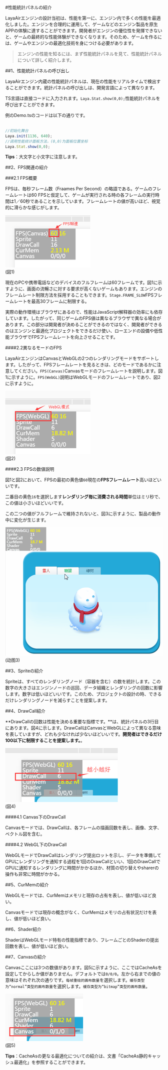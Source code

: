#性能統計パネルの紹介

LayaAirエンジンの設計当初は、性能を第一に、エンジン内で多くの性能を最適化しました。エンジンを合理的に運用して、ゲームなどのエンジン製品を原生APPの体験に達することができます。開発者がエンジンの優位性を発揮できないと、ゲームの最終的な性能体験ができなくなります。そのため、ゲームを作るには、ゲームやエンジンの最適化技術を身につける必要があります。



>エンジンの性能を知るには、まず性能統計パネルを見て、性能統計パネルについて詳しく紹介します。



##1、性能統計パネルの呼び出し

LayaAirエンジン内蔵の性能統計パネルは、現在の性能をリアルタイムで検出することができます。統計パネルの呼び出しは、開発言語によって異なります。

TS言語は直接コードに入力されます。`Laya.Stat.show(0,0);`性能統計パネルを呼び出すことができます。

例のDemo.tsのコードは以下の通りです。


```typescript

//初始化舞台
Laya.init(1136, 640);
//调用性能统计面板方法，(0,0)为面板位置坐标
Laya.Stat.show(0,0);
```


**Tips**：大文字と小文字に注意します。



##2、FPS関連の紹介

###2.1 FPS概要

FPSは、毎秒フレーム数（Fraames Per Second）の略語である。ゲームのフレームレートは60 FPSと仮定して、ゲームが実行される時の各フレームの実行時間は1／60秒であることを示しています。フレームレートの値が高いほど、視覚的に滑らかな感じがします。

![图1](img/1.png)<br/>(図1)

現在のPCや携帯電話などのデバイスのフルフレームは60フレームです。図1に示すように、画面の流暢さに対する要求が高くないゲームもあります。エンジンのフレームレート制限方法を採用することもできます。`Stage.FRAME_SLOW`FPSフレームレートを最高30フレームに制限する。

実際の動作環境はブラウザにあるので、性能はJavaScript解释器の効率にも依存しています。したがって、同じゲームのFPS値は異なるブラウザで異なる場合があります。この部分は開発者が決めることができるのではなく、開発者ができるのはエンジンと最適化プロジェクトをできるだけ使い、ローエンドの設備や低性能ブラウザでFPSフレームレートを向上させることです。

####2.2異なるモードのFPS

LayaAirエンジンはCanvasとWebGLの2つのレンダリングモードをサポートします。したがって、FPSフレームレートを見るときは、どのモードであるかに注意してください。`FPS(Canvas)`Canvasモードのフレームレートを説明します。図1に示すように。`FPS(WebGL)`説明はWebGLモードのフレームレートであり、図2に示すように。

![图片2.png](img/2.png)<br/>(図2)

####2.3 FPSの数値説明

図1と図2において、FPSの最初の黄色値`60`現在の**FPSフレームレート**高いほどいいです。

二番目の黄色`16`を選択します**レンダリング毎に消費される時間**単位はミリ秒で、この値は小さいほどいいです。

この二つの値がフルフレームで維持されないと、図3に示すように、製品の動作中に変化が生じます。

![动图3](img/3.gif) <br /> (动图3)











##3、Spriteの紹介

Spriteは、すべてのレンダリングノード（容器を含む）の数を統計します。この数字の大きさはエンジンノードの巡回、データ組織とレンダリングの回数に影響します。数字は低いほどいいです。このため、プロジェクトの設計の時、できるだけレンダリングノードを減らすことを提案します。





##4、DrawCall紹介


 **DrawCallの回数は性能を決める重要な指標です。**は、統計パネルの3行目にあります。図4に示します。DrawCallはCanvasとWebGLによって異なる意味を表していますが、どれも少なければ少ないほどいいです。**開発者はできるだけ100以下に制限することを提案します。**。

![图4](img/4.png)<br/>(図4)



####4.1 Canvas下のDrawCall

Canvasモードでは、DrawCallは、各フレームの描画回数を表し、画像、文字、ベクトル図を含む。

####4.2 WebGL下のDrawCall

WebGLモードでDrawCallはレンダリング提出ロットを示し、データを準備してGPUにレンダリングを通知する過程を1回のDrawCallといい、1回のDrawCallでGPUに通知するレンダリングに時間がかかるほか、材質の切り替えやsharerの操作も非常に時間がかかる。



##5、CurMemの紹介

WebGLモードでは、CurMemはメモリと現存の占有を表し、値が低いほど良い。

Canvasモードでは現存の概念がなく、CurMemはメモリの占有状況だけを表し、値が低いほど良い。



##6、Shader紹介

ShaderはWebGLモード特有の性能指標であり、フレームごとのShaderの提出回数を表し、値が低いほど良い。



##7、Canvasの紹介

Canvasここには3つの数値があります。図5に示すように、ここではCacheAsを設定してからしか値がありません。デフォルトでは`0/0/0`。左から右までの値の意味はそれぞれ次の通りです。`每帧重绘的画布数量`を選択します。`缓存类型为“normal”类型的画布数量`を選択します。`缓存类型为“bitmap”类型的画布数量`。


![图5](img/5.png)<br/>(図5)


**Tips**：CacheAsの更なる最適化についての紹介は、文書「CacheAs静的キャッシュ最適化」を参照することができます。










 